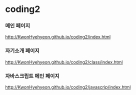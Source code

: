 # coding2

### 메인 페이지
http://KwonHyehyeon.github.io/coding2/index.html 

### 자기소개 페이지
http://KwonHyehyeon.github.io/coding2/class/index.html

### 자바스크립트 메인 페이지
http://KwonHyehyeon.github.io/coding2/javascrip/index.html